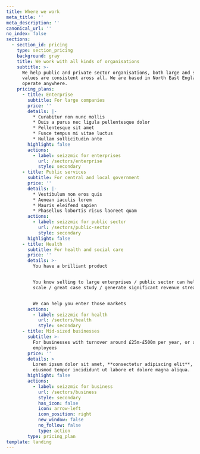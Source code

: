 ```yaml
---
title: Where we work
meta_title: ''
meta_description: ''
canonical_url: ''
no_index: false
sections:
  - section_id: pricing
    type: section_pricing
    background: gray
    title: We work with all kinds of organisations
    subtitle: >-
      We help public and private sector organisations, both large and small. Our
      values are consistent aross all. We are based in North East England and
      operate anywhere.
    pricing_plans:
      - title: Enterprise
        subtitle: For large companies
        price: ''
        details: |-
          * Curabitur non nunc mollis
          * Duis a purus nec ligula pellentesque dolor
          * Pellentesque sit amet
          * Fusce tempus mi vitae luctus
          * Nullam sollicitudin ante
        highlight: false
        actions:
          - label: seizzmic for enterprises
            url: /sectors/enterprise
            style: secondary
      - title: Public services
        subtitle: For central and local government
        price: ''
        details: |-
          * Vestibulum non eros quis
          * Aenean iaculis lorem
          * Mauris eleifend sapien
          * Phasellus lobortis risus laoreet quam
        actions:
          - label: seizzmic for public sector
            url: /sectors/public-sector
            style: secondary
        highlight: false
      - title: Health
        subtitle: For health and social care
        price: ''
        details: >-
          You have a brilliant product 


          You know selling to large enterprises / public sector can help you
          scale / great case study / generate significant revenue stream


          We can help you enter those markets
        actions:
          - label: seizzmic for health
            url: /sectors/health
            style: secondary
      - title: Mid-sized businesses
        subtitle: >-
          For businesses with turnover around £25m-£500m per year, or around 250
          employees
        price: ''
        details: >
          Lorem ipsum dolor sit amet, **consectetur adipiscing elit**, sed do
          eiusmod tempor incididunt ut labore et dolore magna aliqua.
        highlight: false
        actions:
          - label: seizzmic for business
            url: /sectors/business
            style: secondary
            has_icon: false
            icon: arrow-left
            icon_position: right
            new_window: false
            no_follow: false
            type: action
        type: pricing_plan
template: landing
---
```

